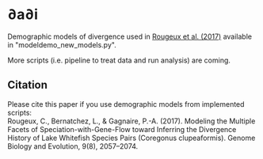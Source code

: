 # ∂a∂i
Demographic models of divergence used in [Rougeux et al. (2017)](https://academic.oup.com/gbe/article-lookup/doi/10.1093/gbe/evx150)  available in "modeldemo_new_models.py".

More scripts (i.e. pipeline to treat data and run analysis) are coming.

## Citation
Please cite this paper if you use demographic models from implemented scripts:                                                                  
Rougeux, C., Bernatchez, L., & Gagnaire, P.-A. (2017). Modeling the Multiple Facets of Speciation-with-Gene-Flow toward Inferring the Divergence History of Lake Whitefish Species Pairs (Coregonus clupeaformis). Genome Biology and Evolution, 9(8), 2057–2074.
